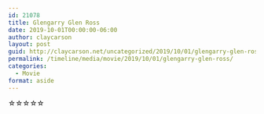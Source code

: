 ```yaml
---
id: 21078
title: Glengarry Glen Ross
date: 2019-10-01T00:00:00-06:00
author: claycarson
layout: post
guid: http://claycarson.net/uncategorized/2019/10/01/glengarry-glen-ross/
permalink: /timeline/media/movie/2019/10/01/glengarry-glen-ross/
categories:
  - Movie
format: aside
---
```

<div class="media-details"></div>

<div class="media-creator"></div>

<div class="media-rating">☆☆☆☆☆</div>
